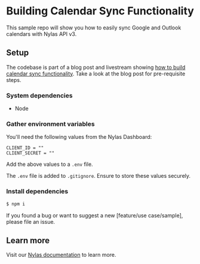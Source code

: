 # Building Calendar Sync Functionality
This sample repo will show you how to easily sync Google and Outlook calendars with Nylas API v3.

## Setup

The codebase is part of a blog post and livestream showing [how to build calendar sync functionality](https://www.nylas.com/blog/how-to-sync-google-and-outlook-calendars-in-your-app-dev/). Take a look at the blog post for pre-requisite steps.

### System dependencies

- Node

### Gather environment variables

You'll need the following values from the Nylas Dashboard:

```text
CLIENT_ID = ""
CLIENT_SECRET = ""
```

Add the above values to a `.env` file.

The `.env` file is added to `.gitignore`. Ensure to store these values securely.

### Install dependencies

```bash
$ npm i
```

If you found a bug or want to suggest a new [feature/use case/sample], please file an issue.

## Learn more

Visit our [Nylas documentation](https://developer.nylas.com/) to learn more.
